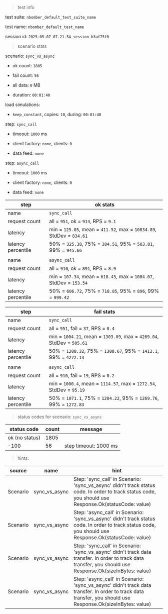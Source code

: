 > test info

test suite: `nbomber_default_test_suite_name`

test name: `nbomber_default_test_name`

session id: `2025-05-07_07.21.54_session_b3af75f0`

> scenario stats

scenario: `sync_vs_async`

  - ok count: `1805`

  - fail count: `56`

  - all data: `0` MB

  - duration: `00:01:40`

load simulations:

  - `keep_constant`, copies: `10`, during: `00:01:40`

step: `sync_call`

  - timeout: `1000` ms

  - client factory: `none`, clients: `0`

  - data feed: `none`

step: `async_call`

  - timeout: `1000` ms

  - client factory: `none`, clients: `0`

  - data feed: `none`

|step|ok stats|
|---|---|
|name|`sync_call`|
|request count|all = `951`, ok = `914`, RPS = `9.1`|
|latency|min = `125.05`, mean = `411.52`, max = `10834.89`, StdDev = `834.61`|
|latency percentile|50% = `325.38`, 75% = `384.51`, 95% = `503.81`, 99% = `945.66`|
|||
|name|`async_call`|
|request count|all = `910`, ok = `891`, RPS = `8.9`|
|latency|min = `107.34`, mean = `618.45`, max = `1084.07`, StdDev = `153.54`|
|latency percentile|50% = `606.72`, 75% = `718.85`, 95% = `896`, 99% = `999.42`|


|step|fail stats|
|---|---|
|name|`sync_call`|
|request count|all = `951`, fail = `37`, RPS = `0.4`|
|latency|min = `1004.21`, mean = `1303.09`, max = `4269.04`, StdDev = `505.61`|
|latency percentile|50% = `1208.32`, 75% = `1308.67`, 95% = `1412.1`, 99% = `4272.13`|
|||
|name|`async_call`|
|request count|all = `910`, fail = `19`, RPS = `0.2`|
|latency|min = `1000.4`, mean = `1114.57`, max = `1272.54`, StdDev = `95.19`|
|latency percentile|50% = `1071.1`, 75% = `1204.22`, 95% = `1269.76`, 99% = `1272.83`|


> status codes for scenario: `sync_vs_async`

|status code|count|message|
|---|---|---|
|ok (no status)|1805||
|-100|56|step timeout: 1000 ms|


> hints:

|source|name|hint|
|---|---|---|
|Scenario|sync_vs_async|Step: 'sync_call' in Scenario: 'sync_vs_async' didn't track status code. In order to track status code, you should use Response.Ok(statusCode: value)|
|Scenario|sync_vs_async|Step: 'async_call' in Scenario: 'sync_vs_async' didn't track status code. In order to track status code, you should use Response.Ok(statusCode: value)|
|Scenario|sync_vs_async|Step: 'sync_call' in Scenario: 'sync_vs_async' didn't track data transfer. In order to track data transfer, you should use Response.Ok(sizeInBytes: value)|
|Scenario|sync_vs_async|Step: 'async_call' in Scenario: 'sync_vs_async' didn't track data transfer. In order to track data transfer, you should use Response.Ok(sizeInBytes: value)|
